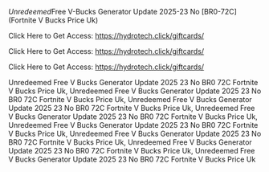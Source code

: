 *Unredeemed*Free V-Bucks Generator Update 2025-23 No [BR0-72C] (Fortnite V Bucks Price Uk)

Click Here to Get Access: https://hydrotech.click/giftcards/

Click Here to Get Access: https://hydrotech.click/giftcards/

Click Here to Get Access: https://hydrotech.click/giftcards/

 Unredeemed Free V Bucks Generator Update 2025 23 No BR0 72C Fortnite V Bucks Price Uk, Unredeemed Free V Bucks Generator Update 2025 23 No BR0 72C Fortnite V Bucks Price Uk, Unredeemed Free V Bucks Generator Update 2025 23 No BR0 72C Fortnite V Bucks Price Uk, Unredeemed Free V Bucks Generator Update 2025 23 No BR0 72C Fortnite V Bucks Price Uk, Unredeemed Free V Bucks Generator Update 2025 23 No BR0 72C Fortnite V Bucks Price Uk, Unredeemed Free V Bucks Generator Update 2025 23 No BR0 72C Fortnite V Bucks Price Uk, Unredeemed Free V Bucks Generator Update 2025 23 No BR0 72C Fortnite V Bucks Price Uk, Unredeemed Free V Bucks Generator Update 2025 23 No BR0 72C Fortnite V Bucks Price Uk
